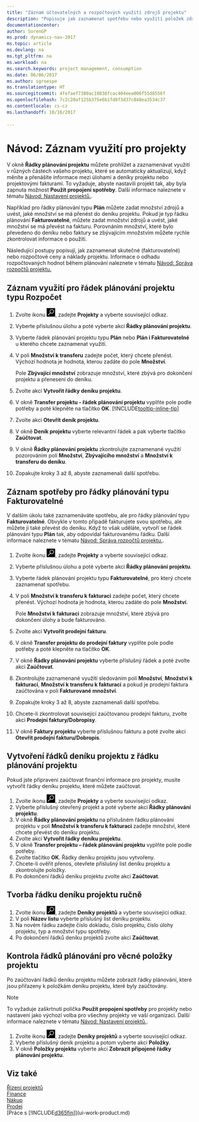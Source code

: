 ```yaml
---
title: "Záznam účtovatelných a rozpočtových využití zdrojů projektu"
description: "Popisuje jak zaznamenat spotřebu nebo využití položek zdrojů na projektu k usnadnění jeho řízení."
documentationcenter: 
author: SorenGP
ms.prod: dynamics-nav-2017
ms.topic: article
ms.devlang: na
ms.tgt_pltfrm: na
ms.workload: na
ms.search.keywords: project management, consumption
ms.date: 06/06/2017
ms.author: sgroespe
ms.translationtype: HT
ms.sourcegitcommit: 4fefaef7380ac10836fcac404eea006f55d8556f
ms.openlocfilehash: 7c2c20af125b375e6b1fd8f3d37c848ea3534c37
ms.contentlocale: cs-cz
ms.lasthandoff: 10/16/2017

---
```

# <a name="how-to-record-usage-for-jobs"></a>Návod: Záznam využití pro projekty
V okně **Řádky plánování projektu** můžete prohlížet a zaznamenávat využití v různých částech vašeho projektu, které se automaticky aktualizují, když měníte a přenášíte informace mezi úlohami a deníky projektu nebo projektovými fakturami. To vyžaduje, abyste nastavili projekt tak, aby byla zapnuta možnost **Použít propojení spotřeby**. Další informace naleznete v tématu [Návod: Nastavení projektů.](projects-how-setup-jobs.md).  

Například pro řádky plánování typu **Plán** můžete zadat množství zdrojů a uvést, jaké množství se má přenést do deníku projektu. Pokud je typ řádku plánování **Fakturovatelné**, můžete zadat množství zdrojů a uvést, jaké množství se má převést na fakturu. Porovnáním množství, které bylo převedeno do deníku nebo faktury se zbývajícím množstvím můžete rychle zkontrolovat informace o použití.

Následující postupy popisují, jak zaznamenat skutečné (fakturovatelné) nebo rozpočtové ceny a náklady projektu. Informace o odhadu rozpočtovaných hodnot během plánování naleznete v tématu [Návod: Správa rozpočtů projektu.](projects-how-manage-budgets.md)

## <a name="to-record-usage-for-a-job-planning-line-of-type-budget"></a>Záznam využití pro řádek plánování projektu typu Rozpočet
1. Zvolte ikonu ![Vyhledat stránku nebo sestavu](media/ui-search/search_small.png "Ikona Vyhledat stránku nebo sestavu"), zadejte **Projekty** a vyberte související odkaz.  
2. Vyberte příslušnou úlohu a poté vyberte akci **Řádky plánování projektu**.
3. Vyberte řádek plánování projektu typu **Plán** nebo **Plán i Fakturovatelné** u kterého chcete zaznamenat využití.
4. V poli **Množství k transferu** zadejte počet, který chcete přenést. Výchozí hodnota je hodnota, kterou zadáte do pole **Množství**.

    Pole **Zbývající množství** zobrazuje množství, které zbývá pro dokončení projektu a přenesení do deníku.  
5. Zvolte akci **Vytvořit řádky deníku projektu**.
6. V okně **Transfer projektu - řádek plánování projektu** vyplňte pole podle potřeby a poté klepněte na tlačítko **OK**. [!INCLUDE[tooltip-inline-tip](includes/tooltip-inline-tip_md.md)]
7. Zvolte akci **Otevřít deník projektu**.  
8. V okně **Deník projektu** vyberte relevantní řádek a pak vyberte tlačítko **Zaúčtovat**.
9. V okně **Řádky plánování projektu** zkontrolujte zaznamenané využití pozorováním polí **Množství**, **Zbývajícího množství** a **Množství k transferu do deníku**.  
10. Zopakujte kroky 3 až 8, abyste zaznamenali další spotřebu.  

## <a name="to-record-usage-for-a-job-planning-line-of-type-billable"></a>Záznam spotřeby pro řádky plánování typu Fakturovatelné
V dalším úkolu také zaznamenáváte spotřebu, ale pro řádky plánování typu **Fakturovatelné**. Obvykle v tomto případě fakturujete svou spotřebu, ale můžete ji také převést do deníku. Když to však uděláte, vytvoří se řádek plánování typu **Plán** tak, aby odpovídal fakturovanému řádku. Další informace naleznete v tématu [Návod: Správa rozpočtů projektu.](projects-how-manage-budgets.md).

1. Zvolte ikonu ![Vyhledat stránku nebo sestavu](media/ui-search/search_small.png "Ikona Vyhledat stránku nebo sestavu"), zadejte **Projekty** a vyberte související odkaz.
2. Vyberte příslušnou úlohu a poté vyberte akci **Řádky plánování projektu**.  
3. Vyberte řádek plánování projektu typu **Fakturovatelné**, pro který chcete zaznamenat spotřebu.
4. V poli **Množství k transferu k fakturaci** zadejte počet, který chcete přenést. Výchozí hodnota je hodnota, kterou zadáte do pole **Množství**.

    Pole **Množství k fakturaci** zobrazuje množství, které zbývá pro dokončení úlohy a bude fakturováno.  
5. Zvolte akci **Vytvořit prodejní fakturu**.
6. V okně **Transfer projektu do prodejní faktury** vyplňte pole podle potřeby a poté klepněte na tlačítko **OK**.
7. V okně **Řádky plánování projektu** vyberte příslušný řádek a poté zvolte akci **Zaúčtovat**.
8. Zkontrolujte zaznamenané využití sledováním polí **Množství**, **Množství k fakturaci**, **Množství k transferu k fakturaci** a pokud je prodejní faktura zaúčtována v poli **Fakturované množství**.
9. Zopakujte kroky 3 až 8, abyste zaznamenali další spotřebu.  
10. Chcete-li zkontrolovat související zaúčtovanou prodejní fakturu, zvolte akci **Prodejní faktury/Dobropisy**.  
11. V okně **Faktury projektu** vyberte příslušnou fakturu a poté zvolte akci **Otevřít prodejní fakturu/Dobropis**.         

## <a name="to-create-job-journal-lines-from-job-planning-lines"></a>Vytvoření řádků deníku projektu z řádku plánování projektu
Pokud jste připraveni zaúčtovat finanční informace pro projekty, musíte vytvořit řádky deníku projektu, které můžete zaúčtovat.

1. Zvolte ikonu ![Vyhledat stránku nebo sestavu](media/ui-search/search_small.png "Ikona Vyhledat stránku nebo sestavu"), zadejte **Projekty** a vyberte související odkaz.  
2. Vyberte příslušný otevřený projekt a poté vyberte akci **Řádky plánování projektu**.  
3. V okně **Řádky plánování projektu** na příslušném řádku plánování projektu v poli **Množství k transferu k fakturaci** zadejte množství, které chcete převést do deníku projektu.  
4. Zvolte akci **Vytvořit řádky deníku projektu**.
5. V okně **Transfer projektu – řádek plánování projektu** vyplňte pole podle potřeby.  
6. Zvolte tlačítko **OK**. Řádky deníku projektu jsou vytvořeny.
7. Chcete-li ověřit přenos, otevřete příslušný list deníku projektu a zkontrolujte položky.  
8. Po dokončení řádků deníku projektu zvolte akci **Zaúčtovat**.  

## <a name="to-create-job-journal-lines-manually"></a>Tvorba řádku deníku projektu ručně
1. Zvolte ikonu ![Vyhledat stránku nebo sestavu](media/ui-search/search_small.png "Ikona Vyhledat stránku nebo sestavu"), zadejte **Deníky projektů** a vyberte související odkaz.  
2. V poli **Název listu** vyberte příslušný list deníku projektu.  
3. Na novém řádku zadejte číslo dokladu, číslo projektu, číslo úlohy projektu, typ a množství typu spotřeby.  
4. Po dokončení řádků deníku projektů zvolte akci **Zaúčtovat**.  

## <a name="to-review-planning-lines-for-a-job-ledger-entry"></a>Kontrola řádků plánování pro věcné položky projektu
Po zaúčtování řádků deníku projektu můžete zobrazit řádky plánování, které jsou přiřazeny k položkám deníku projektu, které byly zaúčtovány.

> [!NOTE]  
>   To vyžaduje zaškrtnutí políčka **Použít propojení spotřeby** pro projekty nebo nastavení jako výchozí volba pro všechny projekty ve vaší organizaci. Další informace naleznete v tématu [Návod: Nastavení projektů.](projects-how-setup-jobs.md).  

1. Zvolte ikonu ![Vyhledat stránku nebo sestavu](media/ui-search/search_small.png "Ikona Vyhledat stránku nebo sestavu"), zadejte **Deníky projektů** a vyberte související odkaz.  
2. Vyberte příslušný deník projektu a potom vyberte akci **Položky**.  
3. V okně **Položky projektu** vyberte akci **Zobrazit připojené řádky plánování projektu**.

## <a name="see-also"></a>Viz také
[Řízení projektů](projects-manage-projects.md)  
[Finance](finance.md)  
[Nákup](purchasing-manage-purchasing.md)         
[Prodej](sales-manage-sales.md)      
[Práce s [!INCLUDE[d365fin](includes/d365fin_md.md)]](ui-work-product.md)  

